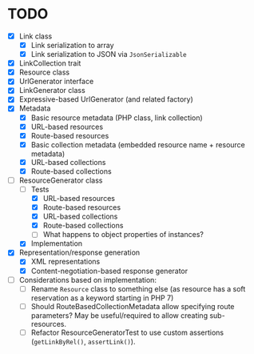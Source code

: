# TODO

- [x] Link class
  - [x] Link serialization to array
  - [x] Link serialization to JSON via `JsonSerializable`
- [x] LinkCollection trait
- [x] Resource class
- [x] UrlGenerator interface
- [x] LinkGenerator class
- [x] Expressive-based UrlGenerator (and related factory)
- [x] Metadata
  - [x] Basic resource metadata (PHP class, link collection)
  - [x] URL-based resources
  - [x] Route-based resources
  - [x] Basic collection metadata (embedded resource name + resource metadata)
  - [x] URL-based collections
  - [x] Route-based collections
- [ ] ResourceGenerator class
  - [ ] Tests
    - [x] URL-based resources
    - [x] Route-based resources
    - [x] URL-based collections
    - [x] Route-based collections
    - [ ] What happens to object properties of instances?
  - [x] Implementation
- [x] Representation/response generation
  - [x] XML representations
  - [x] Content-negotiation-based response generator
- [ ] Considerations based on implementation:
  - [ ] Rename `Resource` class to something else (as resource has a soft
    reservation as a keyword starting in PHP 7)
  - [ ] Should RouteBasedCollectionMetadata allow specifying route parameters?
    May be useful/required to allow creating sub-resources.
  - [ ] Refactor ResourceGeneratorTest to use custom assertions (`getLinkByRel()`,
    `assertLink()`).
